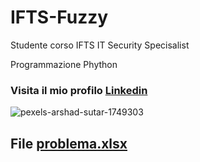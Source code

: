 # IFTS-Fuzzy
Studente corso IFTS IT Security Specisalist 

Programmazione Phython
### Visita il mio profilo [Linkedin](https://www.linkedin.com/in/antonio-perrella-36447818b/)
![pexels-arshad-sutar-1749303](https://user-images.githubusercontent.com/107850290/174819202-9ff53928-d973-49c3-aa1d-7bab80b274fb.jpg)
## File [problema.xlsx](https://github.com/Antoniowp/IFTS-Fuzzy/files/8949783/problema.xlsx)
